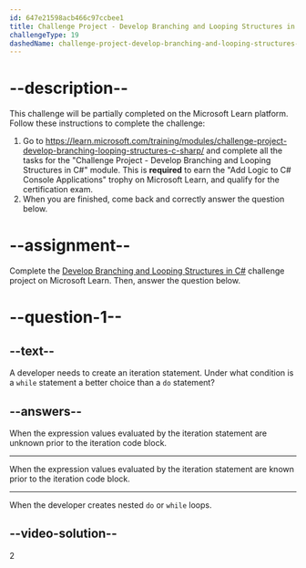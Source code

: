 ```yaml
---
id: 647e21598acb466c97ccbee1
title: Challenge Project - Develop Branching and Looping Structures in C#
challengeType: 19
dashedName: challenge-project-develop-branching-and-looping-structures-in-c-sharp
---
```


# --description--

This challenge will be partially completed on the Microsoft Learn platform. Follow these instructions to complete the challenge:

1. Go to <a href="https://learn.microsoft.com/training/modules/challenge-project-develop-branching-looping-structures-c-sharp/" target="_blank" rel="noreferrer">https://learn.microsoft.com/training/modules/challenge-project-develop-branching-looping-structures-c-sharp/</a> and complete all the tasks for the "Challenge Project - Develop Branching and Looping Structures in C#" module. This is **required** to earn the "Add Logic to C# Console Applications" trophy on Microsoft Learn, and qualify for the certification exam.
1. When you are finished, come back and correctly answer the question below.

# --assignment--

Complete the <a href="https://learn.microsoft.com/training/modules/challenge-project-develop-branching-looping-structures-c-sharp/" target="_blank" rel="noreferrer">Develop Branching and Looping Structures in C#</a> challenge project on Microsoft Learn. Then, answer the question below.

# --question-1--

## --text--

A developer needs to create an iteration statement. Under what condition is a `while` statement a better choice than a `do` statement?

## --answers--

When the expression values evaluated by the iteration statement are unknown prior to the iteration code block.

---

When the expression values evaluated by the iteration statement are known prior to the iteration code block.

---

When the developer creates nested `do` or `while` loops.

## --video-solution--

2
